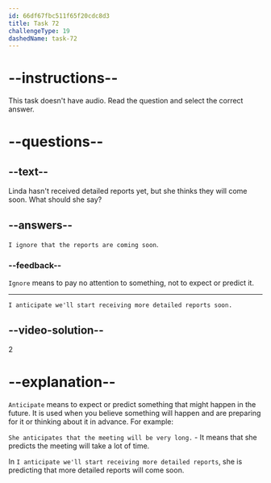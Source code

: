 ```yaml
---
id: 66df67fbc511f65f20cdc8d3
title: Task 72
challengeType: 19
dashedName: task-72
---
```


<!--SPEAKING -->

# --instructions--

This task doesn't have audio. Read the question and select the correct answer.

# --questions--

## --text--

Linda hasn't received detailed reports yet, but she thinks they will come soon. What should she say?

## --answers--

`I ignore that the reports are coming soon`.

### --feedback--

`Ignore` means to pay no attention to something, not to expect or predict it.

---

`I anticipate we'll start receiving more detailed reports soon.`

## --video-solution--

2

# --explanation--

`Anticipate` means to expect or predict something that might happen in the future. It is used when you believe something will happen and are preparing for it or thinking about it in advance. For example:

 `She anticipates that the meeting will be very long.` - It means that she predicts the meeting will take a lot of time.

In `I anticipate we'll start receiving more detailed reports`, she is predicting that more detailed reports will come soon.
